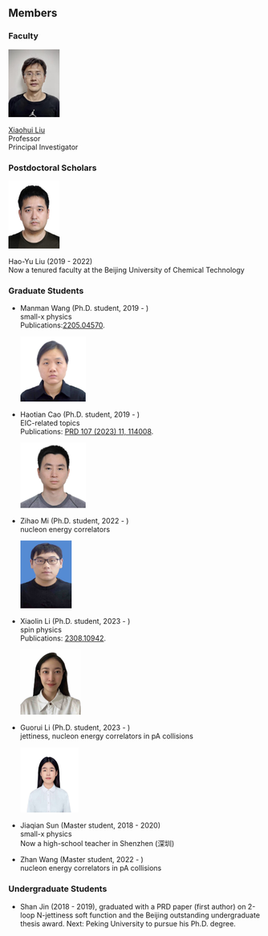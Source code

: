## Members 
### Faculty 



<img src="./xiaohuiliu.jpg" width= "102" height= "135" >  

[Xiaohui Liu](https://l-x-x.github.io/CV/)  \
Professor \
Principal Investigator 

### Postdoctoral Scholars

 <img src="./haoyu.JPG" width="102" height="135"> 

Hao-Yu Liu (2019 - 2022)\
Now a tenured faculty at the Beijing University of Chemical Technology

### Graduate Students
- Manman Wang (Ph.D. student, 2019 - )\
  small-x physics\
  Publications:[2205.04570](https://arxiv.org/abs/2205.04570). 

  <img src="./manman.jpg" width="130" height="130">

- Haotian Cao (Ph.D. student, 2019 - )\
  EIC-related topics\
  Publications: [PRD 107 (2023) 11, 114008](https://doi.org/10.1103/PhysRevD.107.114008). 
   
  <img src="./haotian.JPG" width="130" height="130">
  
- Zihao Mi (Ph.D. student, 2022 - )\
  nucleon energy correlators
  
  <img src="./zihao.jpg" width="102" height="135">


- Xiaolin Li (Ph.D. student, 2023 - )\
  spin physics\
  Publications: [2308.10942](https://arxiv.org/abs/2308.10942).

  <img src="./xiaolin.jpg" width="120" height="130">

- Guorui Li (Ph.D. student, 2023 - )\
  jettiness, nucleon energy correlators in pA collisions
  
  <img src="./guorui.jpg" width="115" height="130">
 
- Jiaqian Sun (Master student, 2018 - 2020)\
  small-x physics\
  Now a high-school teacher in Shenzhen (深圳) 

- Zhan Wang (Master student, 2022 - )\
  nucleon energy correlators in pA collisions 

### Undergraduate Students
- Shan Jin (2018 - 2019), graduated with a PRD paper (first author) on 2-loop N-jettiness soft function and the Beijing outstanding undergraduate thesis award. Next: Peking University to pursue his Ph.D. degree. 
